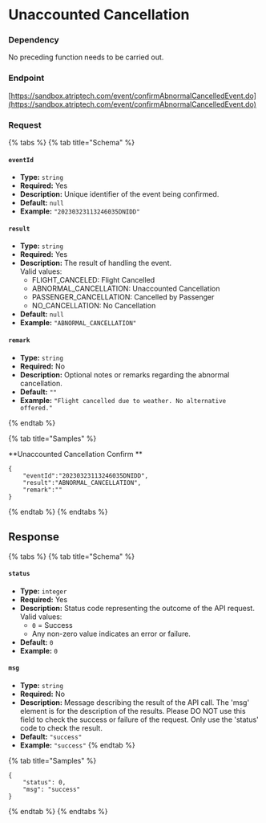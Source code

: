 # Unaccounted Cancellation

### Dependency

No preceding function needs to be carried out.

### Endpoint

[https://sandbox.atriptech.com/event/confirmAbnormalCancelledEvent.do](https://sandbox.atriptech.com/event/confirmAbnormalCancelledEvent.do)

### Request

{% tabs %}
{% tab title="Schema" %}


#### `eventId`
- **Type:** `string`  
- **Required:** Yes  
- **Description:** Unique identifier of the event being confirmed.  
- **Default:** `null`  
- **Example:** `"20230323113246035DNIDD"`

#### `result`
- **Type:** `string`  
- **Required:** Yes  
- **Description:** The result of handling the event.  
  Valid values:
  - FLIGHT_CANCELED: Flight Cancelled
  - ABNORMAL_CANCELLATION: Unaccounted Cancellation
  - PASSENGER_CANCELLATION: Cancelled by Passenger
  - NO_CANCELLATION: No Cancellation  
- **Default:** `null`  
- **Example:** `"ABNORMAL_CANCELLATION"`

#### `remark`
- **Type:** `string`  
- **Required:** No  
- **Description:** Optional notes or remarks regarding the abnormal cancellation.  
- **Default:** `""`  
- **Example:** `"Flight cancelled due to weather. No alternative offered."`

{% endtab %}

{% tab title="Samples" %}

**Unaccounted Cancellation Confirm **
```
{
    "eventId":"20230323113246035DNIDD",
    "result":"ABNORMAL_CANCELLATION",
    "remark":""
}
```

{% endtab %}
{% endtabs %}

## Response

{% tabs %}
{% tab title="Schema" %}

#### `status`
- **Type:** `integer`  
- **Required:** Yes  
- **Description:** Status code representing the outcome of the API request.  
  Valid values: 
  - `0` = Success  
  - Any non-zero value indicates an error or failure.  
- **Default:** `0`  
- **Example:** `0`

#### `msg`
- **Type:** `string`  
- **Required:** No  
- **Description:** Message describing the result of the API call. The 'msg' element is for the description of the results. Please DO NOT use this field to check the success or failure of the request. Only use the 'status' code to check the result.  
- **Default:** `"success"`  
- **Example:** `"success"`
{% endtab %}

{% tab title="Samples" %}
```
{
    "status": 0,
    "msg": "success"
}
```
{% endtab %}
{% endtabs %}
